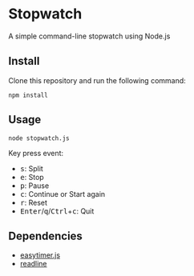 # Stopwatch

A simple command-line stopwatch using Node.js

## Install

Clone this repository and run the following command:

```
npm install
```

## Usage

```
node stopwatch.js
```

Key press event:

* <kbd>s</kbd>: Split
* <kbd>e</kbd>: Stop
* <kbd>p</kbd>: Pause
* <kbd>c</kbd>: Continue or Start again
* <kbd>r</kbd>: Reset
* <kbd>Enter</kbd>/<kbd>q</kbd>/<kbd>Ctrl</kbd>+<kbd>c</kbd>: Quit

## Dependencies

* [easytimer.js](http://albert-gonzalez.github.io/easytimer.js/)
* [readline](https://nodejs.org/api/readline.html)

